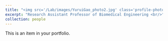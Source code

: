 ```yaml
---
title: "<img src='/Lab/images/YuruiGao_photo2.jpg' class='profile-photo'> Yurui Gao"
excerpt: "Research Assistant Professor of Biomedical Engineering <br/>"
collection: people
---
```


<style>
  .profile-photo {
    width: 150px; /* Adjust the size as needed */
    height: 150px; 
    border-radius: 50%;
    object-fit: cover;
  }
</style>

This is an item in your portfolio. 

